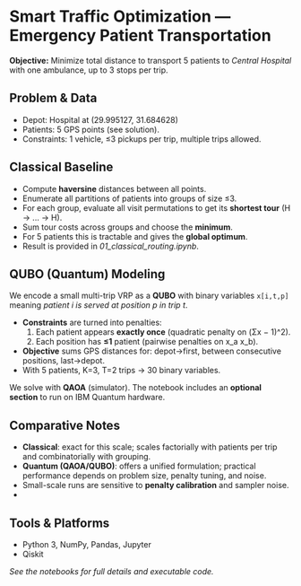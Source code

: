 
# Smart Traffic Optimization — Emergency Patient Transportation

**Objective:** Minimize total distance to transport 5 patients to *Central Hospital* with one ambulance, up to 3 stops per trip.

## Problem & Data
- Depot: Hospital at (29.995127, 31.684628)
- Patients: 5 GPS points (see solution).
- Constraints: 1 vehicle, ≤3 pickups per trip, multiple trips allowed.

## Classical Baseline
- Compute **haversine** distances between all points.
- Enumerate all partitions of patients into groups of size ≤3.
- For each group, evaluate all visit permutations to get its **shortest tour** (H -> ... -> H).
- Sum tour costs across groups and choose the **minimum**.
- For 5 patients this is tractable and gives the **global optimum**.
- Result is provided in *01_classical_routing.ipynb*.

## QUBO (Quantum) Modeling
We encode a small multi-trip VRP as a **QUBO** with binary variables `x[i,t,p]` meaning *patient i is served at position p in trip t*.
- **Constraints** are turned into penalties:
  1. Each patient appears **exactly once** (quadratic penalty on (Σx − 1)^2).
  2. Each position has **≤1** patient (pairwise penalties on x_a x_b).
- **Objective** sums GPS distances for: depot→first, between consecutive positions, last→depot.
- With 5 patients, K=3, T=2 trips → 30 binary variables.

We solve with **QAOA** (simulator). The notebook includes an **optional section** to run on IBM Quantum hardware.

## Comparative Notes
- **Classical**: exact for this scale; scales factorially with patients per trip and combinatorially with grouping.
- **Quantum (QAOA/QUBO)**: offers a unified formulation; practical performance depends on problem size, penalty tuning, and noise.
- Small-scale runs are sensitive to **penalty calibration** and sampler noise.
- 
## Tools & Platforms
- Python 3, NumPy, Pandas, Jupyter
- Qiskit 

*See the notebooks for full details and executable code.*

